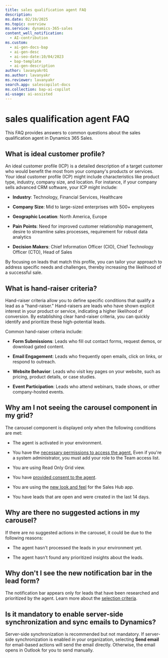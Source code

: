 ```yaml
---
title: sales qualification agent FAQ
description: 
ms.date: 02/19/2025
ms.topic: overview
ms.service: dynamics-365-sales
content_well_notification:
  - AI-contribution
ms.custom:
  - ai-gen-docs-bap
  - ai-gen-desc
  - ai-seo-date:10/04/2023
  - bap-template
  - ai-gen-description
author: lavanyakr01
ms.author: lavanyakr
ms.reviewer: lavanyakr
search.app: salescopilot-docs
ms.collection: bap-ai-copilot
ai-usage: ai-assisted
---
```


# sales qualification agent FAQ

This FAQ provides answers to common questions about the sales qualification agent in Dynamics 365 Sales.

<a name="icp"></a>
## What is ideal customer profile?

An ideal customer profile (ICP) is a detailed description of a target customer who would benefit the most from your company's products or services. Your ideal customer profile (ICP) might include characteristics like product type, industry, company size, and location. For instance, if your company sells advanced CRM software, your ICP might include:

- **Industry**: Technology, Financial Services, Healthcare

- **Company Size**: Mid to large-sized enterprises with 500+ employees

- **Geographic Location**: North America, Europe

- **Pain Points**: Need for improved customer relationship management, desire to streamline sales processes, requirement for robust data analytics

- **Decision Makers**: Chief Information Officer (CIO), Chief Technology Officer (CTO), Head of Sales

By focusing on leads that match this profile, you can tailor your approach to address specific needs and challenges, thereby increasing the likelihood of a successful sale.

<a name="handraiser"></a>
## What is hand-raiser criteria?

Hand-raiser criteria allow you to define specific conditions that qualify a lead as a "hand-raiser." Hand-raisers are leads who have shown explicit interest in your product or service, indicating a higher likelihood of conversion. By establishing clear hand-raiser criteria, you can quickly identify and prioritize these high-potential leads.

Common hand-raiser criteria include:

- **Form Submissions**: Leads who fill out contact forms, request demos, or download gated content.

- **Email Engagement**: Leads who frequently open emails, click on links, or respond to outreach.

- **Website Behavior**: Leads who visit key pages on your website, such as pricing, product details, or case studies.

- **Event Participation**: Leads who attend webinars, trade shows, or other company-hosted events.

## Why am I not seeing the carousel component in my grid?

The carousel component is displayed only when the following conditions are met:

-   The agent is activated in your environment.

-   You have the [necessary permissions to access the agent.](#admin-enable-and-configure-the-sales-qualification-agent) Even if you're a system administrator, you must add your role to the Team access list.

-   You are using Read Only Grid view.

-   You have [provided consent to the agent](#provide-consent-to-agent).

-   You are using the [new look and feel](https://learn.microsoft.com/power-apps/user/modern-fluent-design#enabling-the-modern-look-for-my-app-and-removing-the-toggle) for the Sales Hub app.

-   You have leads that are open and were created in the last 14 days.

## Why are there no suggested actions in my carousel?

If there are no suggested actions in the carousel, it could be due to the following reasons:

-   The agent hasn't processed the leads in your environment yet.

-   The agent hasn't found any prioritized insights about the leads.

## Why don't I see the new notification bar in the lead form?

The notification bar appears only for leads that have been researched and prioritized by the agent. Learn more about the [selection criteria](#selectioncriteria).

##  Is it mandatory to enable server-side synchronization and sync emails to Dynamics?

Server-side synchronization is recommended but not mandatory. If server-side synchronization is enabled in your organization, selecting **Send email** for email-based actions will send the email directly. Otherwise, the email opens in Outlook for you to send manually.

